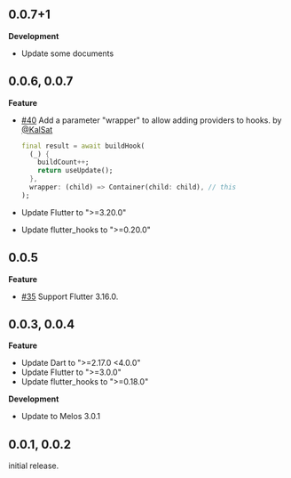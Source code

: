 ## 0.0.7+1

**Development**
- Update some documents 

## 0.0.6, 0.0.7

**Feature**
- [#40](https://github.com/wasabeef/flutter_hooks_test/pull/40) Add a parameter "wrapper" to allow adding providers to hooks. by [@KalSat](https://github.com/KalSat)
  ```dart
  final result = await buildHook(
    (_) {
      buildCount++;
      return useUpdate();
    },
    wrapper: (child) => Container(child: child), // this
  );
  ```

- Update Flutter to ">=3.20.0"
- Update flutter_hooks to ">=0.20.0"

## 0.0.5

**Feature**
- [#35](https://github.com/wasabeef/flutter_hooks_test/pull/35) Support Flutter 3.16.0.

## 0.0.3, 0.0.4

**Feature**
- Update Dart to ">=2.17.0 <4.0.0"
- Update Flutter to ">=3.0.0"
- Update flutter_hooks to ">=0.18.0"

**Development**
- Update to Melos 3.0.1

## 0.0.1, 0.0.2

initial release.
